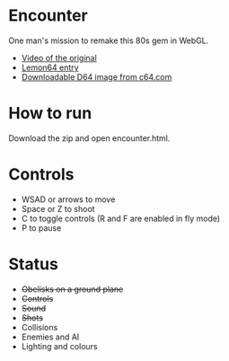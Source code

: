 # Encounter #

One man's mission to remake this 80s gem in WebGL.
* [Video of the original](http://www.youtube.com/watch?v=_7eCFOpI0SU)
* [Lemon64 entry](http://www.lemon64.com/games/details.php?ID=832)
* [Downloadable D64 image from c64.com](http://www.c64.com/games/351)

# How to run #

Download the zip and open encounter.html.

# Controls #

* WSAD or arrows to move
* Space or Z to shoot
* C to toggle controls (R and F are enabled in fly mode)
* P to pause

# Status #

* ~~Obelisks on a ground plane~~
* ~~Controls~~
* ~~Sound~~
* ~~Shots~~
* Collisions
* Enemies and AI
* Lighting and colours

